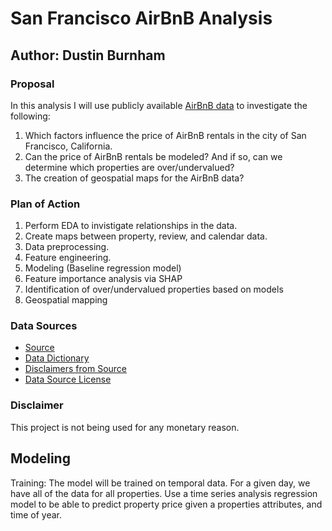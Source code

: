 # San Francisco AirBnB Analysis
## Author: Dustin Burnham


### Proposal
In this analysis I will use publicly available [AirBnB data](http://insideairbnb.com/get-the-data.html) to investigate the following:
1. Which factors influence the price of AirBnB rentals in the city of San Francisco, California.
2. Can the price of AirBnB rentals be modeled?  And if so, can we determine which properties are over/undervalued?
3. The creation of geospatial maps for the AirBnB data?

### Plan of Action
1. Perform EDA to invistigate relationships in the data.
2. Create maps between property, review, and calendar data.
3. Data preprocessing.
4. Feature engineering.
5. Modeling (Baseline regression model)
6. Feature importance analysis via SHAP
7. Identification of over/undervalued properties based on models
8. Geospatial mapping

### Data Sources
- [Source](http://insideairbnb.com/index.html)
- [Data Dictionary](https://docs.google.com/spreadsheets/d/1iWCNJcSutYqpULSQHlNyGInUvHg2BoUGoNRIGa6Szc4/edit#gid=982310896)
- [Disclaimers from Source](http://insideairbnb.com/about.html#disclaimers)
- [Data Source License](https://creativecommons.org/publicdomain/zero/1.0/)

### Disclaimer
This project is not being used for any monetary reason.

## Modeling
Training: The model will be trained on temporal data.  For a given day, we have all of the data for all properties.  Use a time series analysis regression model to be able to predict property price given a properties attributes, and time of year.
